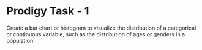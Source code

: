 # **Prodigy Task - 1**
Create a bar chart or histogram to visualize the distribution of a categorical or continuous variable, such as the distribution of ages or genders in a population.

